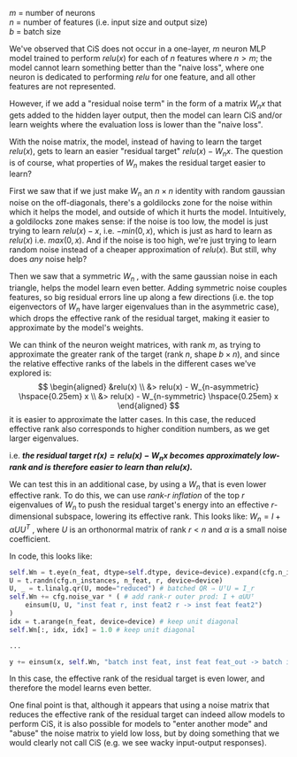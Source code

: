 $m$ = number of neurons <br>
$n$ = number of features (i.e. input size and output size) <br>
$b$ = batch size

We've observed that CiS does not occur in a one-layer, $m$ neuron MLP model trained to perform $relu(x)$ for each of $n$ features where $n > m$; the model cannot learn something better than the "naive loss", where one neuron is dedicated to performing $relu$ for one feature, and all other features are not represented. 

However, if we add a "residual noise term" in the form of a matrix $W_nx$ that gets added to the hidden layer output, then the model can learn CiS and/or learn weights where the evaluation loss is lower than the "naive loss".

With the noise matrix, the model, instead of having to learn the target $relu(x)$, gets to learn an easier "residual target" $relu(x) - W_n x$. The question is of course, what properties of $W_n$ makes the residual target easier to learn?

First we saw that if we just make $W_n$  an  $n \times n$ identity with random gaussian noise on the off-diagonals, there's a goldilocks zone for the noise within which it helps the model, and outside of which it hurts the model. Intuitively, a goldilocks zone makes sense: if the noise is too low, the model is just trying to learn $relu(x) - x$, i.e. $-min(0, x)$, which is just as hard to learn as $relu(x)$ i.e. $max(0, x)$. And if the noise is too high, we're just trying to learn random noise instead of a cheaper approximation of $relu(x)$. But still, why does *any* noise help?

Then we saw that a symmetric $W_n$ , with the same gaussian noise in each triangle, helps the model learn even better. Adding symmetric noise couples features, so big residual errors line up along a few directions (i.e. the top eigenvectors of $W_n$ have larger eigenvalues than in the asymmetric case), which drops the effective rank of the residual target, making it easier to approximate by the model's weights.

We can think of the neuron weight matrices, with rank $m$, as trying to approximate the greater rank of the target (rank $n$, shape $b \times n$), and since the relative effective ranks of the labels in the different cases we've explored is:
$$
\begin{aligned}
&relu(x) \\
&> relu(x) - W_{n-asymmetric} \hspace{0.25em} x \\
&> relu(x) - W_{n-symmetric} \hspace{0.25em} x
\end{aligned}
$$
it is easier to approximate the latter cases. In this case, the reduced effective rank also corresponds to higher condition numbers, as we get larger eigenvalues. 

i.e. ***the residual target $r(x) = relu(x) - W_n x$ becomes approximately low-rank and is therefore easier to learn than $relu(x)$.***

We can test this in an additional case, by using a $W_n$ that is even lower effective rank. To do this, we can use *rank-r inflation* of the top $r$ eigenvalues of $W_n$ to push the residual target's energy into an effective $r$-dimensional subspace, lowering its effective rank. This looks like: $W_n = I + \alpha U U^T$ , where $U$ is an orthonormal matrix of rank $r < n$ and $\alpha$ is a small noise coefficient.

In code, this looks like:

```python
self.Wn = t.eye(n_feat, dtype=self.dtype, device=device).expand(cfg.n_instances, -1, -1)
U = t.randn(cfg.n_instances, n_feat, r, device=device) 
U, _ = t.linalg.qr(U, mode="reduced") # batched QR ⇒ UᵀU = I_r 
self.Wn += cfg.noise_var * ( # add rank-r outer prod: I + αUUᵀ 
	einsum(U, U, "inst feat r, inst feat2 r -> inst feat feat2") 
)
idx = t.arange(n_feat, device=device) # keep unit diagonal 
self.Wn[:, idx, idx] = 1.0 # keep unit diagonal 

... 

y += einsum(x, self.Wn, "batch inst feat, inst feat feat_out -> batch inst feat_out")
```

In this case, the effective rank of the residual target is even lower, and therefore the model learns even better.

One final point is that, although it appears that using a noise matrix that reduces the effective rank of the residual target can indeed allow models to perform CiS, it is also possible for models to "enter another mode" and "abuse" the noise matrix to yield low loss, but by doing something that we would clearly not call CiS (e.g. we see wacky input-output responses).